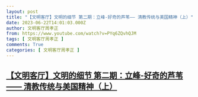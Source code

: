 ```yaml
---
layout: post
title: "【文明客厅】文明的细节 第二期：立峰-好奇的芦苇—— 清教传统与美国精神（上）"
date: 2023-06-22T14:01:03.000Z
author: 文明客厅周孝正
from: https://www.youtube.com/watch?v=PYq6ZQvhQJM
tags: [ 文明客厅周孝正 ]
comments: True
categories: [ 文明客厅周孝正 ]
---
```

<!--1687442463000-->
[【文明客厅】文明的细节 第二期：立峰-好奇的芦苇—— 清教传统与美国精神（上）](https://www.youtube.com/watch?v=PYq6ZQvhQJM)
------

<div>

</div>
